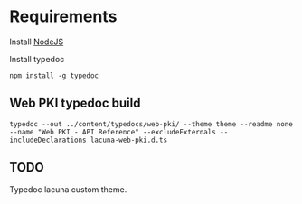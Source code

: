 # Requirements

Install [NodeJS](https://nodejs.org/)

Install typedoc
```
npm install -g typedoc
```

## Web PKI typedoc build
```
typedoc --out ../content/typedocs/web-pki/ --theme theme --readme none --name "Web PKI - API Reference" --excludeExternals --includeDeclarations lacuna-web-pki.d.ts
```

## TODO

Typedoc lacuna custom theme.